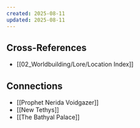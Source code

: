 ```yaml
---
created: 2025-08-11
updated: 2025-08-11
---
```




## Cross-References

- [[02_Worldbuilding/Lore/Location Index]]


## Connections

- [[Prophet Nerida Voidgazer]]
- [[New Tethys]]
- [[The Bathyal Palace]]
